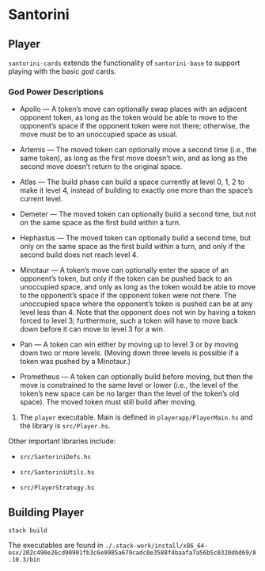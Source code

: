 # Santorini

## Player

`santorini-cards` extends the functionality of `santorini-base` to support playing 
 with the basic *god* cards.

### God Power Descriptions

* Apollo — 
  A token’s move can optionally swap places with an adjacent opponent token, 
  as long as the token would be able to move to the opponent’s space if the opponent 
  token were not there; otherwise, the move must be to an unoccupied space as usual.

* Artemis — 
  The moved token can optionally move a second time (i.e., the same token), 
  as long as the first move doesn’t win, and as long as the second move doesn’t 
  return to the original space.

* Atlas — 
  The build phase can build a space currently at level 0, 1, 2 to make it level 4, 
  instead of building to exactly one more than the space’s current level.

* Demeter — 
  The moved token can optionally build a second time, but not on the same space as the 
  first build within a turn.

* Hephastus — 
  The moved token can optionally build a second time, but only on the same 
  space as the first build within a turn, and only if the second build does not reach level 4.

* Minotaur — 
  A token’s move can optionally enter the space of an opponent’s token, 
  but only if the token can be pushed back to an unoccupied space, and only as long 
  as the token would be able to move to the opponent’s space if the opponent token were not there. 
  The unoccupied space where the opponent’s token is pushed can be at any level less than 4. 
  Note that the opponent does not win by having a token forced to level 3; 
  furthermore, such a token will have to move back down before it can move to level 3 for a win.

* Pan — 
  A token can win either by moving up to level 3 or by moving down two or more levels. 
  (Moving down three levels is possible if a token was pushed by a Minotaur.)

* Prometheus — 
  A token can optionally build before moving, but then the move is constrained to the 
  same level or lower (i.e., the level of the token’s new space can be no larger than 
  the level of the token’s old space). The moved token must still build after moving.

1. The `player` executable. Main is defined in `playerapp/PlayerMain.hs` and the 
library is `src/Player.hs`.

Other important libraries include:

* `src/SantoriniDefs.hs`

* `src/SantoriniUtils.hs`

* `src/PlayerStrategy.hs`

## Building Player

`stack build`

The executables are found in 
`./.stack-work/install/x86_64-osx/202c490e26cd90901fb3c6e9985a679cadc0e3588f4baafa7a56b5c0320dbd69/8.10.3/bin`

